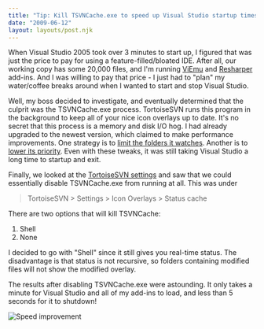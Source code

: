 ```yaml
---
title: "Tip: Kill TSVNCache.exe to speed up Visual Studio startup times"
date: "2009-06-12"
layout: layouts/post.njk
---
```


When Visual Studio 2005 took over 3 minutes to start up, I figured that was just the price to pay for using a feature-filled/bloated IDE. After all, our working copy has some 20,000 files, and I'm running [ViEmu](http://www.viemu.com/) and [Resharper](http://www.jetbrains.com/resharper/) add-ins. And I was willing to pay that price - I just had to "plan" my water/coffee breaks around when I wanted to start and stop Visual Studio.

Well, my boss decided to investigate, and eventually determined that the culprit was the TSVNCache.exe process. TortoiseSVN runs this program in the background to keep all of your nice icon overlays up to date. It's no secret that this process is a memory and disk I/O hog. I had already upgraded to the newest version, which claimed to make performance improvements. One strategy is to [limit the folders it watches](http://yoopergeek.blogspot.com/2007/09/tortoisesvns-noisy-tsvncacheexe.html). Another is to [lower its priority](http://svn.haxx.se/tsvnusers/archive-2008-12/0091.shtml). Even with these tweaks, it was still taking Visual Studio a long time to startup and exit.

Finally, we looked at the [TortoiseSVN settings](http://tortoisesvn.net/docs/release/TortoiseSVN_en/tsvn-dug-settings.html#tsvn-dug-settings-overlay) and saw that we could essentially disable TSVNCache.exe from running at all. This was under

> TortoiseSVN > Settings > Icon Overlays > Status cache

There are two options that will kill TSVNCache:

1. Shell
2. None

I decided to go with "Shell" since it still gives you real-time status. The disadvantage is that status is not recursive, so folders containing modified files will not show the modified overlay.

The results after disabling TSVNCache.exe were astounding. It only takes a minute for Visual Studio and all of my add-ins to load, and less than 5 seconds for it to shutdown!

![Speed improvement](http://bentsai.files.wordpress.com/2009/06/image.png?w=300 "Speed improvement")
